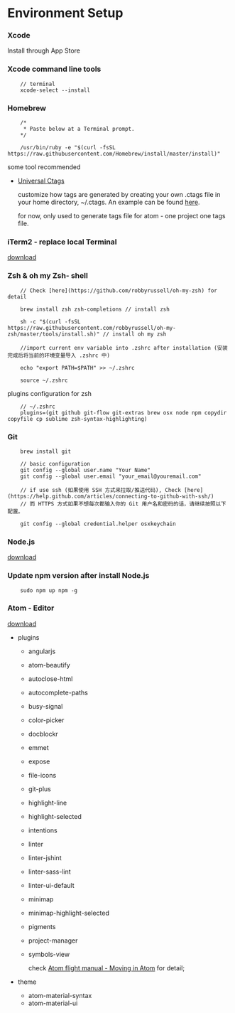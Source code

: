 # Environment Setup

### Xcode

  Install through App Store

### Xcode command line tools

        // terminal
        xcode-select --install

### Homebrew

        /*
         * Paste below at a Terminal prompt.
        */

        /usr/bin/ruby -e "$(curl -fsSL https://raw.githubusercontent.com/Homebrew/install/master/install)"

  some tool recommended

  + [Universal Ctags](http://docs.ctags.io/en/latest/osx.html)

    customize how tags are generated by creating your own .ctags file in your home directory, ~/.ctags. An example can be found [here](https://github.com/atom/symbols-view/blob/master/lib/ctags-config).

    for now, only used to generate tags file for atom - one project one tags file.

### iTerm2 - replace local Terminal

  [download](https://www.iterm2.com/)

### Zsh & oh my Zsh- shell

        // Check [here](https://github.com/robbyrussell/oh-my-zsh) for detail

        brew install zsh zsh-completions // install zsh

        sh -c "$(curl -fsSL https://raw.githubusercontent.com/robbyrussell/oh-my-zsh/master/tools/install.sh)" // install oh my zsh

        //import current env variable into .zshrc after installation (安装完成后将当前的环境变量导入 .zshrc 中)

        echo "export PATH=$PATH" >> ~/.zshrc

        source ~/.zshrc

  plugins configuration for zsh

        // ~/.zshrc
        plugins=(git github git-flow git-extras brew osx node npm copydir copyfile cp sublime zsh-syntax-highlighting)

### Git

        brew install git

        // basic configuration
        git config --global user.name "Your Name"
        git config --global user.email "your_email@youremail.com"

        // if use ssh (如果使用 SSH 方式来拉取/推送代码), Check [here](https://help.github.com/articles/connecting-to-github-with-ssh/)
        // 而 HTTPS 方式如果不想每次都输入你的 Git 用户名和密码的话，请继续按照以下配置。

        git config --global credential.helper osxkeychain

### Node.js

  [download](https://nodejs.org/en/)

### Update npm version after install Node.js

        sudo npm up npm -g

### Atom - Editor

  [download](https://atom.io/)

  + plugins

    + angularjs
    + atom-beautify
    + autoclose-html
    + autocomplete-paths
    + busy-signal
    + color-picker
    + docblockr
    + emmet
    + expose
    + file-icons
    + git-plus
    + highlight-line
    + highlight-selected
    + intentions
    + linter
    + linter-jshint
    + linter-sass-lint
    + linter-ui-default
    + minimap
    + minimap-highlight-selected
    + pigments
    + project-manager
    + symbols-view

      check [Atom flight manual - Moving in Atom](http://flight-manual.atom.io/using-atom/sections/moving-in-atom/) for detail;

  + theme
    + atom-material-syntax
    + atom-material-ui
